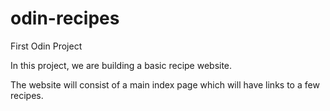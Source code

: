 # odin-recipes
First Odin Project

In this project, we are building a basic recipe website.

The website will consist of a main index page which will have links to a few recipes.

